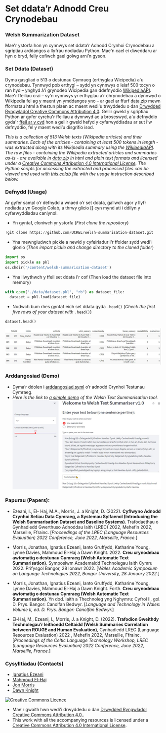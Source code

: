 # Set ddata’r Adnodd Creu Crynodebau
### Welsh Summarization Dataset

Mae'r ystorfa hon yn cynnwys set ddata’r Adnodd Crynhoi Crynodebau a sgriptiau arddangos a llyfrau nodiadau Python. Mae'n cael ei diweddaru ar hyn o bryd, felly cofiwch gael golwg arni’n gyson.

### Set Ddata (Dataset)
Dyma gasgliad o 513 o destunau Cymraeg (erthyglau Wicipedia) a'u crynodebau. Tynnwyd pob erthygl – sydd yn cynnwys o leiaf 500 tocyn o ran hyd – ynghyd â'i grynodeb Wicipedia gan ddefnyddio [WikipediaAPI](https://pypi.org/project/Wikipedia-API/). Mae'r ffeiliau crai – sy'n cynnwys yr erthyglau a’r chrynodebau a dynnwyd o Wikipedia fel ag y maent yn ymddangos yno – ar gael ar ffurf [data.zip](data) mewn fformatau html a thestun plaen ac maent wedi'u trwyddedu o dan <a rel="license" href="http://creativecommons.org/licenses/by/4.0/">Drwydded Ryngwladol Creative Commons Attribution 4.0</a>. Gellir gweld y sgriptiau Python ar gyfer cyrchu'r ffeiliau a dynnwyd ac a broseswyd, a'u defnyddio gyda'r [ffeil ar y cyd](dataset.ipynb) hon a gellir gweld hefyd y cyfarwyddiadau ar sut i’w defnyddio, fel y maent wedi’u disgrifio isod.

*This is a collection of 513 Welsh texts (Wikipedia articles) and their summaries. Each of the articles - containing at least 500 tokens in length - was extracted along with its Wikipedia summary using the [WikipediaAPI](https://pypi.org/project/Wikipedia-API/). The raw files - containing the Wikipedia extracted articles and summaries as-is - are available in [data.zip](data) in html and plain text formats and licensed under a <a rel="license" href="http://creativecommons.org/licenses/by/4.0/">Creative Commons Attribution 4.0 International License</a>. The Python scripts for accessing the extracted and processed files can be viewed and used with [this colab file](dataset.ipynb) with the usage instruction described below.*


### Defnydd (Usage)
Ar gyfer sampl o’r defnydd a wnaed o’r set ddata, gallwch agor y llyfr nodiadau yn Google Colab, a thrwy glicio [] cyn mynd ati i ddilyn y cyfarwyddiadau canlynol.


- Yn gyntaf, cloniwch yr ystorfa (*First clone the repository*)
```python
!git clone https://github.com/UCREL/welsh-summarisation-dataset.git
```
- Yna mewngludwch pickle a newid y cyfeiriadur i'r ffolder sydd wedi'i glonio (*Then import pickle and change directory to the cloned folder*)
```python
import os
import pickle as pkl
os.chdir('/content/welsh-summarisation-dataset')
```
- Yna llwythwch y ffeil set ddata i'r cof (Then load the dataset file into memory)
```python
with open('./data/dataset.pkl', "rb") as dataset_file:
  dataset = pkl.load(dataset_file)
```
- Nodwch bum rhes gyntaf eich set ddata gyda `.head()` (*Check the first five rows of your dataset with* `.head()`)
```python
dataset.head()
```
![Dataset Screenshot](https://github.com/UCREL/welsh-summarisation-dataset/blob/main/img/dataset_screenshot.JPG?raw=true)

### Arddangosiad (Demo)
- Dyma’r ddolen i [arddangosiad syml](https://share.streamlit.io/ucrel/welsh_summarizer/main/app/app.py) o’r adnodd Crynhoi Testunau Cymraeg.
- *Here is the link to [a simple demo](https://share.streamlit.io/ucrel/welsh_summarizer/main/app/app.py) of the Welsh Text Summarisation tool.
[![Demo Screenshot](./img/demo_screenshot.JPG)](https://share.streamlit.io/ucrel/welsh_summarizer/main/app/app.py)*

### Papurau (Papers):
- Ezeani, I., El- Haj, M.A., Morris, J. a Knight, D. (2022). **Cyflwyno Adnodd Crynhoi Setiau Data Cymraeg, a Systemau Sylfaenol (Introducing the Welsh Summarisation Dataset and Baseline Systems)**. Trafodaethau o Gynhadledd Gwerthuso Adnoddau Iaith (LREC) 2022, Mehefin 2022, Marseille, Ffrainc. [*Proceedings of the LREC (Language Resources Evaluation) 2022 Conference, June 2022, Marseille, France.*]

- Morris, Jonathan, Ignatius Ezeani, Ianto Gruffydd, Katharine Young, Lynne Davies, Mahmoud El-Haj a Dawn Knight. 2022. **Creu crynodebau awtomatig o destunau Cymraeg (Welsh Automatic Text Summarisation)**. Symposiwm Academaidd Technolegau Iaith Cymru 2022. Prifysgol Bangor, 28 Ionawr 2022. [*Wales Academic Symposium on Language Technologies 2022, Bangor University, 28 January 2022.*]

- Morris, Jonathan, Ignatius Ezeani, Ianto Gruffydd, Katharine Young, Lynne Davies, Mahmoud El-Haj a Dawn Knight. Forth. **Creu crynodebau awtomatig o destunau Cymraeg (Welsh Automatic Text Summarisation)**. Yn dod.  Iaith a Thechnoleg yng Nghymru: Cyfrol II, gol. D. Prys. Bangor: Canolfan Bedwyr. [*Language and Technology in Wales: Volume II, ed. D. Prys. Bangor: Canolfan Bedwyr.*]

- El-Haj, M., Ezeani, I., Morris, J. a Knight, D. (2022). **Trafodion Gweithdy Technolegau’r Ieithoedd Celtaidd (Welsh Summaries Correlation between ROUGE and Human Evaluation)**, Cynhadledd LREC (Language Resources Evaluation) 2022 , Mehefin 2022, Marseille, Ffrainc. [*Proceedings of the Celtic Language Technology Workshop, LREC (Language Resources Evaluation) 2022 Conference, June 2022, Marseille, France.*]

### Cysylltiadau (Contacts)
- [Ignatius Ezeani](https://github.com/IgnatiusEzeani)
- [Mahmoud El-Haj](https://github.com/drelhaj)
- [Jon Morris](https://github.com/jonmorris83)
- [Dawn Knight](https://github.com/DawnKnight-Cardiff)

<a rel="license" href="http://creativecommons.org/licenses/by/4.0/"><img alt="Creative Commons Licence" style="border-width:0" src="https://i.creativecommons.org/l/by/4.0/88x31.png" /></a>
- Mae'r gwaith hwn wedi'i drwyddedu o dan <a rel="license" href="http://creativecommons.org/licenses/by/4.0/">Drwydded Ryngwladol Creative Commons Attribution 4.0.</a>.
- This work with all the accompanying resources is licensed under a <a rel="license" href="http://creativecommons.org/licenses/by/4.0/">Creative Commons Attribution 4.0 International License</a>.
